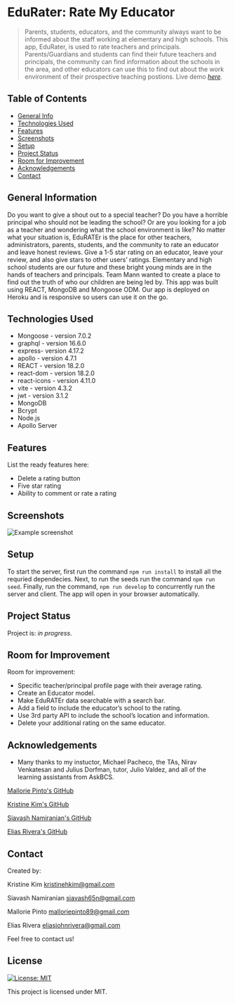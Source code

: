 # EduRater: Rate My Educator
> Parents, students, educators, and the community always want to be informed about the staff working at elementary and high schools.  This app, EduRater, is used to rate teachers and principals.  Parents/Guardians and students can find their future teachers and principals, the community can find information about the schools in the area, and other educators can use this to find out about the work environment of their prospective teaching postions.
> Live demo [_here_](https://damp-wildwood-31060-690d212e58d9.herokuapp.com/). <!-- If you have the project hosted somewhere, include the link here. -->

## Table of Contents
* [General Info](#general-information)
* [Technologies Used](#technologies-used)
* [Features](#features)
* [Screenshots](#screenshots)
* [Setup](#setup)
* [Project Status](#project-status)
* [Room for Improvement](#room-for-improvement)
* [Acknowledgements](#acknowledgements)
* [Contact](#contact)
<!-- * [License](#license) -->


## General Information
Do you want to give a shout out to a special teacher?  Do you have a horrible principal who should not be leading the school?  Or are you looking for a job as a teacher and wondering what the school environment is like?  No matter what your situation is, EduRATEr is the place for other teachers, administrators, parents, students, and the community to rate an educator and leave honest reviews.  Give a 1-5 star rating on an educator, leave your review, and also give stars to other users’ ratings.  Elementary and high school students are our future and these bright young minds are in the hands of teachers and principals. Team Mann wanted to create a place to find out the truth of who our children are being led by. This app was built using REACT, MongoDB and Mongoose ODM. Our app is deployed on Heroku and is responsive so users can use it on the go.  


## Technologies Used
- Mongoose - version 7.0.2
- graphql - version 16.6.0
- express- version 4.17.2
- apollo - version 4.7.1
- REACT - version 18.2.0
- react-dom - version 18.2.0
- react-icons - version 4.11.0
- vite - version 4.3.2
- jwt - version 3.1.2
- MongoDB
- Bcrypt
- Node.js
- Apollo Server



## Features
List the ready features here:
- Delete a rating button
- Five star rating
- Ability to comment or rate a rating


## Screenshots
![Example screenshot](./client/public/screenshot.png)
<!-- If you have screenshots you'd like to share, include them here. -->


## Setup
To start the server, first run the command `npm run install` to install all the requried dependecies.  Next, to run the seeds run the command `npm run seed`.  Finally, run the command, `npm run develop` to concurrently run the server and client. The app will open in your browser automatically. 


## Project Status
Project is: _in progress_.


## Room for Improvement

Room for improvement:
- Specific teacher/principal profile page with their average rating.
- Create an Educator model.
- Make EduRATEr data searchable with a search bar.
- Add a field to include the educator’s school to the rating.
- Use 3rd party API to include the school’s location and information.
- Delete your additional rating on the same educator.


## Acknowledgements
- Many thanks to my instuctor, Michael Pacheco, the TAs, Nirav Venkatesan and Julius Dorfman, tutor, Julio Valdez, and all of the learning assistants from AskBCS. 

[Mallorie Pinto's GitHub](https://github.com/Pinto006?tab=repositories)

[Kristine Kim's GitHub](https://github.com/kristinehkim) 

[Siavash Namiranian's GitHub](https://github.com/SiavashNamiranian)

[Elias Rivera's GitHub](https://github.com/eliasjrivera)


## Contact
Created by: 

Kristine Kim kristinehkim@gmail.com

Siavash Namiranian siavash65n@gmail.com

Mallorie Pinto malloriepinto89@gmail.com

Elias Rivera eliasjohnrivera@gmail.com

Feel free to contact us!


## License 

[![License: MIT](https://img.shields.io/badge/License-MIT-yellow.svg)](https://opensource.org/licenses/MIT)

This project is licensed under MIT.